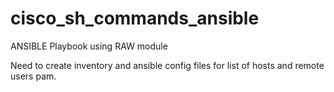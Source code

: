 # cisco_sh_commands_ansible

ANSIBLE Playbook using RAW module 

Need to create inventory and ansible config files for list of hosts and remote users pam.
